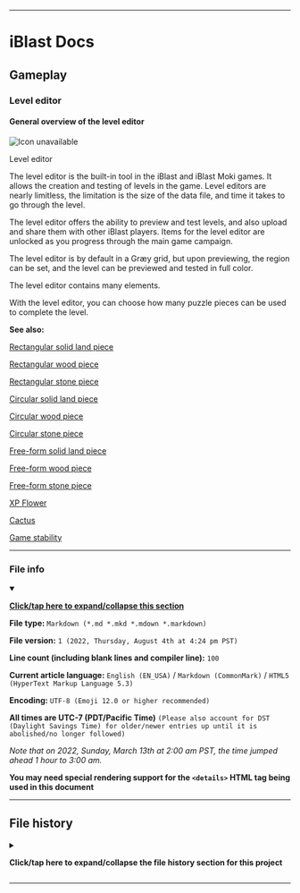 
***

# iBlast Docs

## Gameplay

### Level editor

#### General overview of the level editor

![Icon unavailable](/)

Level editor

The level editor is the built-in tool in the iBlast and iBlast Moki games. It allows the creation and testing of levels in the game. Level editors are nearly limitless, the limitation is the size of the data file, and time it takes to go through the level.

The level editor offers the ability to preview and test levels, and also upload and share them with other iBlast players. Items for the level editor are unlocked as you progress through the main game campaign.

The level editor is by default in a Græy grid, but upon previewing, the region can be set, and the level can be previewed and tested in full color.

The level editor contains many elements.

With the level editor, you can choose how many puzzle pieces can be used to complete the level.

**See also:**

[Rectangular solid land piece](/Docs/Gameplay/Level-editor/Shapes/Rectangular-solid-land-piece/)

[Rectangular wood piece](/Docs/Gameplay/Level-editor/Shapes/Rectangular-wood-piece/)

[Rectangular stone piece](/Docs/Gameplay/Level-editor/Shapes/Rectangular-stone-piece/)

[Circular solid land piece](/Docs/Gameplay/Level-editor/Shapes/Circular-solid-land-piece/)

[Circular wood piece](/Docs/Gameplay/Level-editor/Shapes/Circular-wood-piece/)

[Circular stone piece](/Docs/Gameplay/Level-editor/Shapes/Circular-stone-piece/)

[Free-form solid land piece](/Docs/Gameplay/Level-editor/Shapes/Free-form-solid-land-piece/)

[Free-form wood piece](/Docs/Gameplay/Level-editor/Shapes/Free-form-wood-piece/)

[Free-form stone piece](/Docs/Gameplay/Level-editor/Shapes/Free-form-stone-piece/)

[XP Flower](/Docs/Gameplay/Elements/XP-Flower/)

[Cactus](/Docs/Gameplay/Level-editor/Objects/Cactus)

[Game stability](/Docs/Developer/Stability/)

***

### File info

<details open><summary><p lang="en"><b><u>Click/tap here to expand/collapse this section</u></b></p></summary>

**File type:** `Markdown (*.md *.mkd *.mdown *.markdown)`

**File version:** `1 (2022, Thursday, August 4th at 4:24 pm PST)`

**Line count (including blank lines and compiler line):** `100`

**Current article language:** `English (EN_USA)` / `Markdown (CommonMark)` / `HTML5 (HyperText Markup Language 5.3)`

**Encoding:** `UTF-8 (Emoji 12.0 or higher recommended)`

**All times are UTC-7 (PDT/Pacific Time)** `(Please also account for DST (Daylight Savings Time) for older/newer entries up until it is abolished/no longer followed)`

_Note that on 2022, Sunday, March 13th at 2:00 am PST, the time jumped ahead 1 hour to 3:00 am._

**You may need special rendering support for the `<details>` HTML tag being used in this document**

</details>

***

## File history

<details><summary><p lang="en"><b>Click/tap here to expand/collapse the file history section for this project</b></p></summary>

<details><summary><p lang="en"><b>Version 1 (2022, Thursday, August 4th at 4:24 pm PST)</b></p></summary>

**This version was made by:** [`@seanpm2001`](https://github.com/seanpm2001/)

> Changes:

- [x] Started the file
- [x] Added the title section
- [x] Added the `main` section
- [x] Added the `file info` section
- [x] Added the `file history` section
- [ ] No other changes in version 1

</details>

</details>

***
